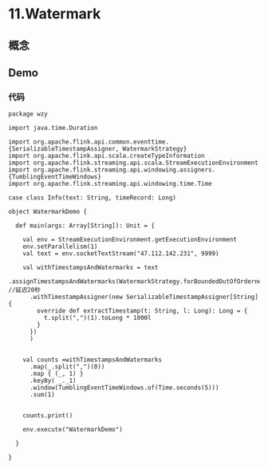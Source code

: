 # 11.Watermark

## 概念


## Demo

### 代码

	package wzy
	
	import java.time.Duration
	
	import org.apache.flink.api.common.eventtime.{SerializableTimestampAssigner, WatermarkStrategy}
	import org.apache.flink.api.scala.createTypeInformation
	import org.apache.flink.streaming.api.scala.StreamExecutionEnvironment
	import org.apache.flink.streaming.api.windowing.assigners.{TumblingEventTimeWindows}
	import org.apache.flink.streaming.api.windowing.time.Time
	
	case class Info(text: String, timeRecord: Long)
	
	object WatermarkDemo {
	
	  def main(args: Array[String]): Unit = {
	
	    val env = StreamExecutionEnvironment.getExecutionEnvironment
	    env.setParallelism(1)
	    val text = env.socketTextStream("47.112.142.231", 9999)
	
	    val withTimestampsAndWatermarks = text
	      .assignTimestampsAndWatermarks(WatermarkStrategy.forBoundedOutOfOrderness(Duration.ofSeconds(20)) //延迟20秒
	      .withTimestampAssigner(new SerializableTimestampAssigner[String] {
	        override def extractTimestamp(t: String, l: Long): Long = {
	          t.split(",")(1).toLong * 1000l
	        }
	      })
	      )
	
	
	    val counts =withTimestampsAndWatermarks
	      .map(_.split(",")(0))
	      .map { (_, 1) }
	      .keyBy( _._1)
	      .window(TumblingEventTimeWindows.of(Time.seconds(5)))
	      .sum(1)
	
	
	    counts.print()
	
	    env.execute("WatermarkDemo")
	
	  }
	
	}
